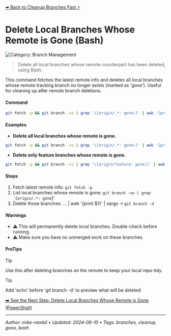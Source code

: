 [⬅️ Back to Cleanup Branches Fast ⚡](https://github.com/mike-rambil/Advanced-Git/blob/main/contents/cleanup-branches-fast.md)

# Delete Local Branches Whose Remote is Gone (Bash)


![Category: Branch Management](https://img.shields.io/badge/Category-Branch%20Management-blue)
> Delete all local branches whose remote counterpart has been deleted, using Bash.

This command fetches the latest remote info and deletes all local branches whose remote tracking branch no longer exists (marked as 'gone'). Useful for cleaning up after remote branch deletions.


#### Command
```sh
git fetch -p && git branch -vv | grep '\[origin/.*: gone\]' | awk '{print $1}' | xargs -r git branch -d
```

#### Examples
- **Delete all local branches whose remote is gone.** 

 ```sh
git fetch -p && git branch -vv | grep '\[origin/.*: gone\]' | awk '{print $1}' | xargs -r git branch -d 
 ```
- **Delete only feature branches whose remote is gone.** 

 ```sh
git fetch -p && git branch -vv | grep '\[origin/feature: gone\]' | awk '{print $1}' | xargs -r git branch -d 
 ```


#### Steps
1. Fetch latest remote info: `git fetch -p`
2. List local branches whose remote is gone: `git branch -vv | grep '[origin/.*: gone`]'
3. Delete those branches: ... | awk '{print $1}' | xargs -r `git branch -d`


#### Warnings
- ⚠️ This will permanently delete local branches. Double-check before running.
- ⚠️ Make sure you have no unmerged work on these branches.


#### ProTips
> [!TIP]
> Use this after deleting branches on the remote to keep your local repo tidy.

> [!TIP]
> Add 'echo' before 'git branch -d' to preview what will be deleted.



[➡️ See the Next Step: Delete Local Branches Whose Remote is Gone (PowerShell)](https://github.com/mike-rambil/Advanced-Git/blob/main/contents/delete-local-branches-whose-remote-is-gone-powershell.md)

---

_Author: mike-rambil • Updated: 2024-06-10 • Tags: branches, cleanup, gone, bash_
